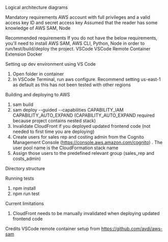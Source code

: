 Logical architecture diagrams

Mandatory requirements
AWS account with full privileges and a valid access key ID and secret access key
Assumed that the reader has some knowledge of AWS SAM, Node

Recommended requirements
If you do not have the below requirements, you'll need to install AWS SAM, AWS CLI, Python, Node in order to run/test/build/deploy the project.
VSCode
VSCode Remote Container Extension
Docker

Setting up dev environment using VS Code

1. Open folder in container
2. In VSCode Terminal, run aws configure. Recommend setting us-east-1 as default as this has not been tested with other regions

Building and deploying to AWS

1. sam build
2. sam deploy --guided --capabilities CAPABILITY_IAM CAPABILITY_AUTO_EXPAND (CAPABILITY_AUTO_EXPAND required because project contains nested stack)
3. Invalidate CloudFront if you deployed updated frontend code (not needed to first time you are deploying)
4. Create users for sales rep and costing admin from the Cognito Management Console (https://console.aws.amazon.com/cognito) . The user pool name is the CloudFormation stack name
5. Assign those users to the predefined relevant group (sales_rep and costs_admin)

Directory structure

Running tests

1. npm install
2. npm run test

Current limitations

1. CloudFront needs to be manually invalidated when deploying updated frontend code

Credits
VSCode remote container setup from https://github.com/avdi/aws-sam
